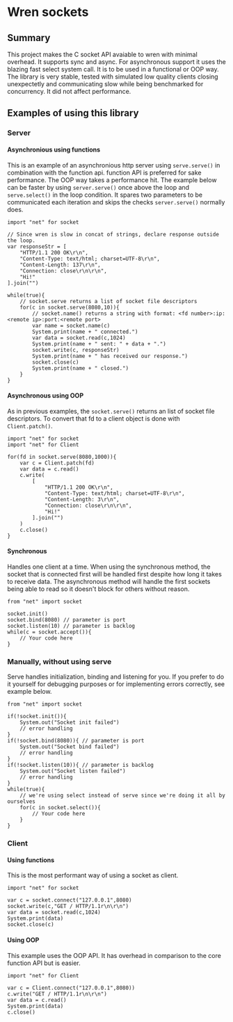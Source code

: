 # Wren sockets

## Summary
This project makes the C socket API avaiable to wren with minimal overhead. It supports sync and async. For asynchronous support it uses the blazing fast select system call. It is to be used in a functional or OOP way. The library is very stable, tested with simulated low quality clients closing unexpectetly and communicating slow while being benchmarked for concurrency. It did not affect performance.

## Examples of using this library

### Server

#### Asynchronious using functions
This is an example of an asynchronious http server using `serve.serve()` in combination with the function api. function API is preferred for sake performance. The OOP way takes a performance hit. The example below can be faster by using `server.serve()` once above the loop and `serve.select()` in the loop condition. It spares two parameters to be communicated each iteration and skips the checks `server.serve()` normally does.

```wren
import "net" for socket

// Since wren is slow in concat of strings, declare response outside the loop.
var responseStr = [
    "HTTP/1.1 200 OK\r\n",
    "Content-Type: text/html; charset=UTF-8\r\n",
    "Content-Length: 137\r\n",
    "Connection: close\r\n\r\n",
    "Hi!"
].join("")

while(true){
    // socket.serve returns a list of socket file descriptors
    for(c in socket.serve(8080,10)){
        // socket.name() returns a string with format: <fd number>:ip:<remote ip>:port:<remote port>
        var name = socket.name(c)
        System.print(name + " connected.") 
        var data = socket.read(c,1024)
        System.print(name + " sent: " + data + ".")
        socket.write(c, responseStr)
        System.print(name + " has received our response.")
        socket.close(c)
        System.print(name + " closed.")
    }
}
```
#### Asynchronous using OOP
As in previous examples, the `socket.serve()` returns an list of socket file descriptors. To convert that fd to a client object is done with `Client.patch()`.
```wren
import "net" for socket
import "net" for Client

for(fd in socket.serve(8080,1000)){
    var c = Client.patch(fd)
    var data = c.read()
    c.write(
        [
            "HTTP/1.1 200 OK\r\n",
            "Content-Type: text/html; charset=UTF-8\r\n",
            "Content-Length: 3\r\n",
            "Connection: close\r\n\r\n",
            "Hi!"
        ].join("")
    )
    c.close()
}

```
#### Synchronous
Handles one client at a time. When using the synchronous method, the socket that is connected first will be handled first despite how long it takes to receive data. The asynchronous method will handle the first sockets being able to read so it doesn't block for others without reason.
```wren
from "net" import socket

socket.init()
socket.bind(8080) // parameter is port
socket.listen(10) // parameter is backlog
while(c = socket.accept()){
    // Your code here
}
```
### Manually, without using serve
Serve handles initialization, binding and listening for you. If you prefer to do it yourself for debugging purposes or for implementing errors correctly, see example below. 
```wren
from "net" import socket

if(!socket.init()){
    System.out("Socket init failed")
    // error handling
}
if(!socket.bind(8080)){ // parameter is port
    System.out("Socket bind failed") 
    // error handling 
}
if(!socket.listen(10)){ // parameter is backlog
    System.out("Socket listen failed")
    // error handling
}
while(true){
    // we're using select instead of serve since we're doing it all by ourselves
    for(c in socket.select()){
        // Your code here
    }
}
```
### Client

#### Using functions
This is the most performant way of using a socket as client.    
```wren
import "net" for socket

var c = socket.connect("127.0.0.1",8080) 
socket.write(c,"GET / HTTP/1.1r\n\r\n")
var data = socket.read(c,1024)
System.print(data)
socket.close(c)
```
#### Using OOP
This example uses the OOP API. It has overhead in comparison to the core function API but is easier.
```wren
import "net" for Client

var c = Client.connect("127.0.0.1",8080)) 
c.write("GET / HTTP/1.1r\n\r\n")
var data = c.read()
System.print(data)
c.close()
```
